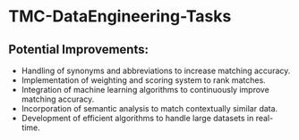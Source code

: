 # TMC-DataEngineering-Tasks

## Potential Improvements:

- Handling of synonyms and abbreviations to increase matching accuracy.
- Implementation of weighting and scoring system to rank matches.
- Integration of machine learning algorithms to continuously improve matching accuracy.
- Incorporation of semantic analysis to match contextually similar data.
- Development of efficient algorithms to handle large datasets in real-time.
